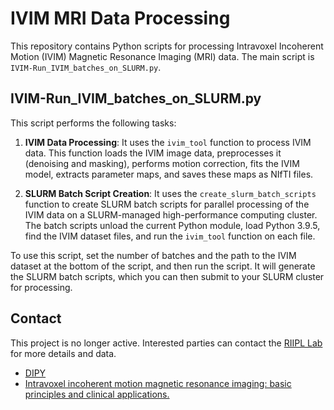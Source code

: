 # IVIM MRI Data Processing

This repository contains Python scripts for processing Intravoxel Incoherent Motion (IVIM) Magnetic Resonance Imaging (MRI) data. The main script is `IVIM-Run_IVIM_batches_on_SLURM.py`.

## IVIM-Run_IVIM_batches_on_SLURM.py

This script performs the following tasks:

1. **IVIM Data Processing**: It uses the `ivim_tool` function to process IVIM data. This function loads the IVIM image data, preprocesses it (denoising and masking), performs motion correction, fits the IVIM model, extracts parameter maps, and saves these maps as NIfTI files.

2. **SLURM Batch Script Creation**: It uses the `create_slurm_batch_scripts` function to create SLURM batch scripts for parallel processing of the IVIM data on a SLURM-managed high-performance computing cluster. The batch scripts unload the current Python module, load Python 3.9.5, find the IVIM dataset files, and run the `ivim_tool` function on each file.

To use this script, set the number of batches and the path to the IVIM dataset at the bottom of the script, and then run the script. It will generate the SLURM batch scripts, which you can then submit to your SLURM cluster for processing.

## Contact

This project is no longer active. Interested parties can contact the [RIIPL Lab](https://the-riipl-lab.github.io/) for more details and data.
- [DIPY](https://workshop.dipy.org/documentation/1.6.0./examples_built/reconst_ivim/)
- [Intravoxel incoherent motion magnetic resonance imaging: basic principles and clinical applications.](https://www.ncbi.nlm.nih.gov/pmc/articles/PMC7757509/)